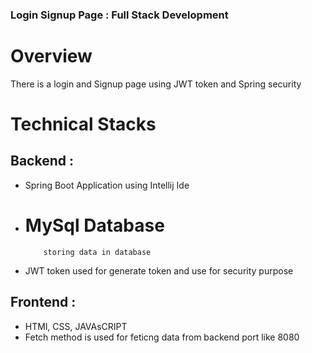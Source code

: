 ### Login Signup Page : Full Stack Development

# Overview
There is a login and Signup page using JWT token and Spring security

# Technical Stacks
## Backend : 
  - Spring Boot Application using Intellij Ide
  - # MySql Database
            storing data in database
  - JWT token used for generate token and use for security purpose

## Frontend :
  - HTMl, CSS, JAVAsCRIPT
  - Fetch method is used for feticng data from backend port like 8080
